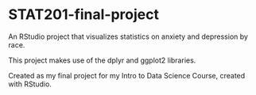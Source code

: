 # STAT201-final-project

An RStudio project that visualizes statistics on anxiety and depression by race.

This project makes use of the dplyr and ggplot2 libraries.

Created as my final project for my Intro to Data Science Course, created with RStudio.
